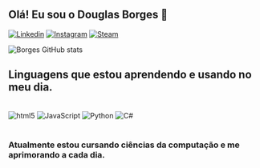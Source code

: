 ## Olá! Eu sou o Douglas Borges 🖖

[![Linkedin](https://img.shields.io/badge/LinkedIn-0077B5?style=for-the-badge&logo=linkedin&logoColor=white)](https://www.linkedin.com/in/douglas-borges-1523a4238/)
[![Instagram](https://img.shields.io/badge/Instagram-E4405F?style=for-the-badge&logo=instagram&logoColor=white)](https://www.instagram.com/douglasborges_/)
[![Steam](https://img.shields.io/badge/Steam-000000?style=for-the-badge&logo=steam&logoColor=white)](https://steamcommunity.com/profiles/76561198103371549/)

![Borges GitHub stats](https://github-readme-stats.vercel.app/api?username=DouglasBorgees&show_icons=true&theme=codeSTACKr)

## Linguagens que estou aprendendo e usando no meu dia.

<div style="display: inline_block"><br/>
<img align="center" alt="html5" src="https://img.shields.io/badge/HTML5-E34F26?style=for-the-badge&logo=html5&logoColor=white"/>
<img align="center" alt="JavaScript" src="https://img.shields.io/badge/JavaScript-F7DF1E?style=for-the-badge&logo=javascript&logoColor=black"/>
<img align="center" alt="Python" src="https://img.shields.io/badge/Python-3776AB?style=for-the-badge&logo=python&logoColor=white"/>
<img align="center" alt="C#" src="https://img.shields.io/badge/C%23-239120?style=for-the-badge&logo=c-sharp&logoColor=white"/>

</div><br/>


### Atualmente estou cursando ciências da computação e me aprimorando a cada dia. 
